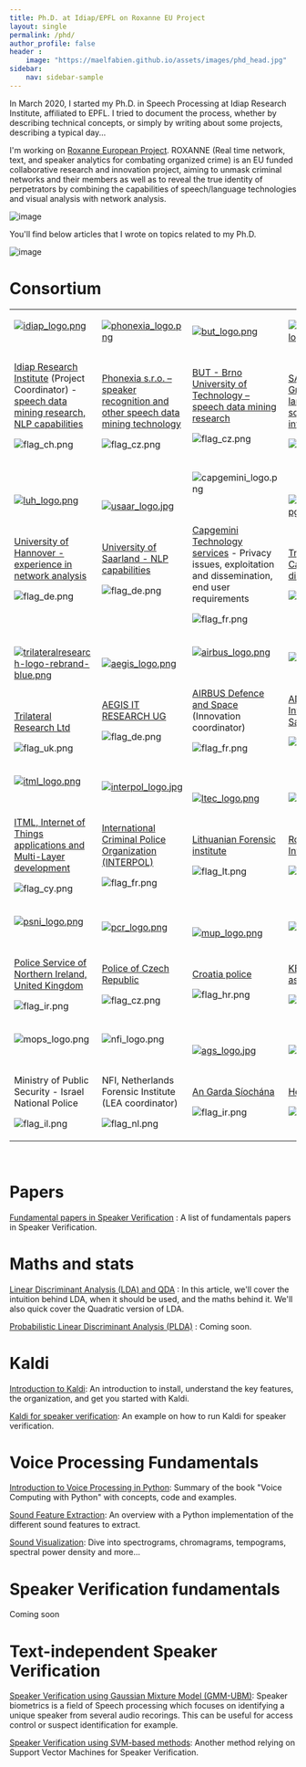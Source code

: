 ```yaml
---
title: Ph.D. at Idiap/EPFL on Roxanne EU Project
layout: single
permalink: /phd/
author_profile: false
header :
    image: "https://maelfabien.github.io/assets/images/phd_head.jpg"
sidebar:
    nav: sidebar-sample
---
```


In March 2020, I started my Ph.D. in Speech Processing at Idiap Research Institute, affiliated to EPFL. I tried to document the process, whether by describing technical concepts, or simply by writing about some projects, describing a typical day...

I'm working on [Roxanne European Project](https://roxanne-euproject.org/). ROXANNE (Real time network, text, and speaker analytics for combating organized crime) is an EU funded collaborative research and innovation project, aiming to unmask criminal networks and their members as well as to reveal the true identity of perpetrators by combining the capabilities of speech/language technologies and visual analysis with network analysis.

![image](https://maelfabien.github.io/assets/images/roxanne-framework.png)

You'll find below articles that I wrote on topics related to my Ph.D.

![image](https://maelfabien.github.io/assets/images/phd_tech.png)

# Consortium

<section id="content-core">
            
<div id="parent-fieldname-text" class=""><table class="consortium">
<tbody>
<tr>
<td>
<p><a href="//www.idiap.ch" target="_blank"><img src="https://roxanne-euproject.org/consortium/images/idiap_logo.png/@@images/ec84fc99-4117-4de2-998c-bf404d9bcf09.png" data-linktype="image" title="Idiap logo" data-scale="mini" alt="idiap_logo.png" data-val="a5d99f8908e74510b9026c8a96d1f762" class="image-inline"></a></p>
<p>&nbsp;</p>
<p><a title="Idiap Research Institute" href="//www.idiap.ch" target="_blank" data-linktype="external" data-val="//www.idiap.ch">Idiap Research Institute</a> (Project Coordinator) - <a title="Idiap – speech data mining research, NLP capabilities" href="//www.idiap.ch" data-linktype="external" data-val="//www.idiap.ch">speech data mining research, NLP capabilities</a></p>
<p><img src="https://roxanne-euproject.org/consortium/images/flag_ch.png/@@images/0bc6b4c6-03ce-4628-9380-7a951933cb5b.png" data-linktype="image" title="CH flag" data-scale="icon" alt="flag_ch.png" data-val="e6c81808d8be4be3bc3ae22e8a0b4bed" class="image-inline"></p>
</td>
<td>
<p><a title="Phonexia – speaker recognition and other speech data mining technology" href="//www.phonexia.com/en/" target="_blank" data-linktype="external" data-val="//www.phonexia.com/en/"><img src="https://roxanne-euproject.org/consortium/images/phonexia_logo.png/@@images/0f352a2b-6348-4483-8379-7cc5d229d7b3.png" data-linktype="image" title="Phonexia logo" data-val="8ba8f357bf7743eaafa6c6ea7561281e" data-scale="mini" alt="phonexia_logo.png" class="image-inline"></a></p>
<p>&nbsp;</p>
<p><a title="Phonexia – speaker recognition and other speech data mining technology" href="//www.phonexia.com/en/" target="_blank" data-linktype="external" data-val="//www.phonexia.com/en/">Phonexia s.r.o. – speaker recognition and other speech data mining technology</a></p>
<p><img src="https://roxanne-euproject.org/consortium/images/flag_cz.png/@@images/e9b647bf-35e3-4748-8ed8-ba24df18d2ff.png" data-linktype="image" title="CZ flag" data-scale="icon" alt="flag_cz.png" data-val="10931edc89914fc19dbbb5914dcd6093" class="image-inline"></p>
</td>
<td>
<p><a href="//speech.fit.vutbr.cz/" target="_blank"><img src="https://roxanne-euproject.org/consortium/images/but_logo.png/@@images/f6795fc6-c0a0-4662-9ec4-e2b5440f7f4f.png" data-linktype="image" title="BUT logo" data-scale="mini" alt="but_logo.png" data-val="fb7da47a1c514c5da2240be3c43d5605" class="image-inline"></a></p>
<p>&nbsp;</p>
<p><a title="BUT - Brno University of Technology – speech data mining research" href="//speech.fit.vutbr.cz/" target="_blank" data-linktype="external" data-val="//speech.fit.vutbr.cz/">BUT - Brno University of Technology – speech data mining research</a></p>
<p><img src="https://roxanne-euproject.org/consortium/images/flag_cz.png/@@images/e9b647bf-35e3-4748-8ed8-ba24df18d2ff.png" data-linktype="image" title="CZ flag" data-scale="icon" alt="flag_cz.png" data-val="10931edc89914fc19dbbb5914dcd6093" class="image-inline"></p>
</td>
<td>
<p><a title="SAIL LABS - speech and language technologies, source intelligence information technology" href="//www.sail-labs.com/about_us/" target="_blank" data-linktype="external" data-val="//www.sail-labs.com/about_us/"><img src="https://roxanne-euproject.org/consortium/images/sail_labs_technology-logo.png/@@images/45f8cef7-b9fc-42bc-8669-d57787d4de6c.png" data-linktype="image" title="Sail Lab Technology logo " data-scale="mini" alt="sail_labs_technology-logo.png" data-val="11048fcb80f74b8388697ae3813a9afd"></a></p>
<p>&nbsp;</p>
<p><a title="SAIL LABS - speech and language technologies, source intelligence information technology" href="//www.sail-labs.com/about_us/" target="_blank" data-linktype="external" data-val="//www.sail-labs.com/about_us/">SAIL LABS Technology GmbH - speech and language technologies, source intelligence information technology</a></p>
<p><img src="https://roxanne-euproject.org/consortium/images/flag_at.png/@@images/c088d833-6150-46a8-9e16-fd871af1c772.png" data-linktype="image" title="AT flag" data-scale="icon" alt="flag_at.png" data-val="a189f801971a4b3e8e14c0f039e7d59e" class="image-inline"></p>
</div>
</td>
</tr>
<tr>
<td>
<p><a title="University of Hannover - experience in network analysis" href="//www.uni-hannover.de/en/" target="_blank" data-linktype="external" data-val="//www.uni-hannover.de/en/"><img src="https://roxanne-euproject.org/consortium/images/luh_logo.png/@@images/65f2556c-890d-40a6-b356-5c2188bf1444.png" data-linktype="image" title="Universtiy of Hannover logo " data-scale="mini" alt="luh_logo.png" data-val="8af947cfe7fb42efbcba04fca40b6580"></a></p>
<p>&nbsp;</p>
<p><a title="University of Hannover - experience in network analysis" href="//www.l3s.de/en" target="_blank" data-linktype="external" data-val="//www.l3s.de/en">University of Hannover - experience in network analysis</a></p>
<p><img src="https://roxanne-euproject.org/consortium/images/flag_de.png/@@images/b6db07d3-bf10-4b86-9e48-6ca28ca07092.png" data-linktype="image" title="DE flag" data-scale="icon" alt="flag_de.png" data-val="0f381eeac79b4b65a64f41febe90cd28" class="image-inline"></p>
</td>
<td>
<p><a title="University of Saarland - NLP capabilities" href="//www.uni-saarland.de/nc/en/home.html" target="_blank" data-linktype="external" data-val="//www.uni-saarland.de/nc/en/home.html"><img src="https://roxanne-euproject.org/consortium/images/usaar_logo.jpg/@@images/77303a5e-86dc-467f-a76d-31b6aa91bda2.jpeg" data-linktype="image" title="University of Saarland logo" data-scale="mini" alt="usaar_logo.jpg" data-val="068b944fcabc4f009ea63dba7650335e"></a></p>
<p>&nbsp;</p>
<p><a title="University of Saarland - NLP capabilities" href="//www.lsv.uni-saarland.de/" target="_blank" data-linktype="external" data-val="//www.lsv.uni-saarland.de/">University of Saarland - NLP capabilities</a></p>
<p><img src="https://roxanne-euproject.org/consortium/images/flag_de.png/@@images/b6db07d3-bf10-4b86-9e48-6ca28ca07092.png" data-linktype="image" title="DE flag" data-scale="icon" alt="flag_de.png" data-val="0f381eeac79b4b65a64f41febe90cd28" class="image-inline"></p>
</td>
<td>
<p><img src="https://roxanne-euproject.org/consortium/images/capgemini_logo.png/@@images/a204a002-09ff-4667-b074-454692e2e6ab.png" data-linktype="image" title="Capgemini logo" data-scale="mini" alt="capgemini_logo.png" data-val="f13c2d10f75d4d80ac08e58a4b4c076e"></p>
<p>&nbsp;</p>
<p><a title="Capgemini Smart Stores Rebooting the retail store through in-store automation" href="//www.capgemini.com/" target="_blank" data-linktype="external" data-val="//www.capgemini.com/">Capgemini Technology services</a> - Privacy issues, exploitation and dissemination, end user requirements</p>
<p><img src="https://roxanne-euproject.org/consortium/images/flag_fr.png/@@images/877ef945-50bb-427e-b885-a12cc5c5d9ca.png" data-linktype="image" title="FR flag" data-scale="icon" alt="flag_fr.png" data-val="21fde90913ab45089b7c28d4966fc98e" class="image-inline"></p>
</td>
<td>
<p><a title="Transcrime, universita Cattolica Milano" href="http://www.transcrime.it/en" target="_blank" data-linktype="external" data-val="http://www.transcrime.it/en"><img src="https://roxanne-euproject.org/consortium/images/ucsc_transcrime_logo.jpg/@@images/d8f9d086-6bdc-4ff5-b658-f6c5396d8ed6.jpeg" data-linktype="image" title="Transcrime, Università Cattolica del Sacro Cuore di Milano logo" data-val="c45f804ebf194dcb9aa88fbeb3bcb737" data-scale="mini" alt="ucsc_transcrime_logo.jpg" class="image-inline"></a></p>
<p>&nbsp;</p>
<p><a title="Transcrime, universita Cattolica Milano" href="http://www.transcrime.it/en" target="_blank" data-linktype="external" data-val="http://www.transcrime.it/en">Transcrime, Università Cattolica del Sacro Cuore di Milano</a></p>
<p><img src="https://roxanne-euproject.org/consortium/images/flag_it.png/@@images/042d2f13-a5a4-47ea-ba78-422145a555b6.png" data-linktype="image" title="IT flag" data-scale="icon" alt="flag_it.png" data-val="ba6fcb5221624fcca5c52266373b026d" class="image-inline"></p>
</td>
</tr>
<tr>
<td>
<p><a title="Trilateral Research SME" href="//trilateralresearch.co.uk/" target="_blank" data-linktype="external" data-val="//trilateralresearch.co.uk/"><img src="https://roxanne-euproject.org/consortium/images/trilateralresearch-logo-rebrand-blue.png/@@images/55fcc006-0026-4867-88f8-8940b006cd9b.png" data-linktype="image" title="Trilateral Research logo" data-val="9e19f00767214c3d805c6b12fa8370ad" data-scale="mini" alt="trilateralresearch-logo-rebrand-blue.png" class="image-inline"></a></p>
<p>&nbsp;</p>
<p><a title="Trilateral Research SME" href="//www.trilateralresearch.com" target="_blank" data-linktype="external" data-val="//www.trilateralresearch.com">Trilateral Research Ltd</a></p>
<p><img src="https://roxanne-euproject.org/consortium/images/flag_uk.png/@@images/9774cfee-a149-4406-bf78-2fa9741a395b.png" data-linktype="image" title="UK flag" data-scale="icon" alt="flag_uk.png" data-val="553fb95679ec4e9c9f6f6a6ccd21db11" class="image-inline"></p>
</td>
<td>
<p><a href="//aegisresearch.eu/" target="_blank"><img src="https://roxanne-euproject.org/consortium/images/aegis_logo.png/@@images/7294c143-9e55-4f00-a0a3-353e742849ce.png" data-linktype="image" title="AEGIS logo" data-val="23b66992dcf04533afe9faea1ae44ded" data-scale="mini" alt="aegis_logo.png" class="image-inline"></a></p>
<p>&nbsp;</p>
<p><a title="AEGIS IT RESEARCH UG" href="//aegisresearch.eu/" target="_blank" data-linktype="external" data-val="//aegisresearch.eu/">AEGIS IT RESEARCH UG</a></p>
<p><img src="https://roxanne-euproject.org/consortium/images/flag_de.png/@@images/b6db07d3-bf10-4b86-9e48-6ca28ca07092.png" data-linktype="image" title="DE flat" data-scale="icon" alt="flag_de.png" data-val="0f381eeac79b4b65a64f41febe90cd28" class="image-inline"></p>
</td>
<td>
<p><a href="//www.intelligence-airbusds.com/" target="_blank"><img src="https://roxanne-euproject.org/consortium/images/airbus_logo.png/@@images/801d56fe-76a1-4e84-8f8b-c1db10fd9e73.png" data-linktype="image" title="AIRBUS logo" data-val="a36aa2fe42a04d74b08715afb0cc5d0f" data-scale="mini" alt="airbus_logo.png" class="image-inline"></a></p>
<p>&nbsp;</p>
<p><a title="AIRBUS" href="//www.intelligence-airbusds.com/" target="_blank" data-linktype="external" data-val="//www.intelligence-airbusds.com/">AIRBUS Defence and Space</a> (Innovation coordinator)</p>
<p><img src="https://roxanne-euproject.org/consortium/images/flag_fr.png/@@images/877ef945-50bb-427e-b885-a12cc5c5d9ca.png" data-linktype="image" title="FR flag" data-scale="icon" alt="flag_fr.png" data-val="21fde90913ab45089b7c28d4966fc98e" class="image-inline"></p>
</td>
<td>
<p><a title="ADITESS" href="//aditess.com/main/" target="_blank" data-linktype="external" data-val="//aditess.com/main/"><img src="https://roxanne-euproject.org/consortium/images/aditess_logo.png/@@images/ee53afe4-42aa-4766-8416-cfbebb7cd247.png" data-linktype="image" title="ADITESS logo " data-scale="mini" alt="aditess_logo.png" data-val="b5b93f0e0dd04c6195c9e612a9e8910c"></a></p>
<p>&nbsp;</p>
<p><a title="ADITESS" href="//aditess.com/" target="_blank" data-linktype="external" data-val="//aditess.com/">ADITESS, Advanced Integrated Technology SaSLTD</a></p>
<p><img src="https://roxanne-euproject.org/consortium/images/flag_cy.png/@@images/1474674f-e5d6-4995-9ad5-74a6b13ce95c.png" data-linktype="image" title="CY flag" data-scale="icon" alt="flag_cy.png" data-val="45cc0909ea1c4803971f85ebeeb8a37e" class="image-inline"></p>
</td>
</tr>
<tr>
<td>
<p><a title="ITML From innovation to business value" href="//itml.gr/" target="_blank" data-linktype="external" data-val="//itml.gr/"><img src="https://roxanne-euproject.org/consortium/images/itml_logo.png/@@images/b63124ee-d382-4c31-bc1e-12dfa52d1589.png" data-linktype="image" title="ITML From innovation to business value logo" data-val="1802a20fad214e019984e240794a561b" data-scale="mini" alt="itml_logo.png" class="image-inline"></a></p>
<p>&nbsp;</p>
<p><a title="ITML From innovation to business value" href="//www.itml.com.cy/" target="_blank" data-linktype="external" data-val="//www.itml.com.cy/">ITML, Internet of Things applications and Multi-Layer development</a></p>
<p><img src="https://roxanne-euproject.org/consortium/images/flag_cy.png/@@images/1474674f-e5d6-4995-9ad5-74a6b13ce95c.png" data-linktype="image" title="CY flag" data-scale="icon" alt="flag_cy.png" data-val="45cc0909ea1c4803971f85ebeeb8a37e" class="image-inline"></p>
</td>
<td>
<p><a title="INTERPOL, France" href="//www.interpol.int/Who-we-are/Legal-framework/Information-communications-and-technology-ICT-law-projects" target="_blank" data-linktype="external" data-val="//www.interpol.int/Who-we-are/Legal-framework/Information-communications-and-technology-ICT-law-projects"><img src="https://roxanne-euproject.org/consortium/images/interpol_logo.jpg/@@images/c9abedcd-43d9-4ea2-a287-b0896a6f5cdd.jpeg" data-linktype="image" title="INTERPOL logo" data-val="8f9426201daf40eebfdbfadc995a57b5" data-scale="mini" alt="interpol_logo.jpg" class="image-inline"></a></p>
<p>&nbsp;</p>
<p><a title="INTERPOL, France" href="//www.interpol.int/Who-we-are/Legal-framework/Information-communications-and-technology-ICT-law-projects" target="_blank" data-linktype="external" data-val="//www.interpol.int/Who-we-are/Legal-framework/Information-communications-and-technology-ICT-law-projects">International Criminal Police Organization (INTERPOL)</a></p>
<p><img src="https://roxanne-euproject.org/consortium/images/flag_fr.png/@@images/877ef945-50bb-427e-b885-a12cc5c5d9ca.png" data-linktype="image" title="FR flag" data-scale="icon" alt="flag_fr.png" data-val="21fde90913ab45089b7c28d4966fc98e" class="image-inline"></p>
</td>
<td>
<p><a title="Lithuanian Forensic institute" href="http://enfsi.eu/member/member-forensic-science-centre-lithuania-fscl-vilnius-lithuania/" target="_blank" data-linktype="external" data-val="http://enfsi.eu/member/member-forensic-science-centre-lithuania-fscl-vilnius-lithuania/"><img src="https://roxanne-euproject.org/consortium/images/ltec_logo.png/@@images/126514b3-d30d-4071-af4c-bf0d7adde1a7.png" data-linktype="image" title="LTEC logo" data-val="036a1b5b146f4318a81141e80c191ff3" data-scale="mini" alt="ltec_logo.png" class="image-inline"></a></p>
<p>&nbsp;</p>
<p><a title="Lithuanian Forensic institute" href="http://enfsi.eu/member/member-forensic-science-centre-lithuania-fscl-vilnius-lithuania/" target="_blank" data-linktype="external" data-val="http://enfsi.eu/member/member-forensic-science-centre-lithuania-fscl-vilnius-lithuania/">Lithuanian Forensic institute</a></p>
<p><img src="https://roxanne-euproject.org/consortium/images/flag_lt.png/@@images/37f3a922-3214-448d-a084-44d7e1382f5c.png" data-linktype="image" title="LT flag" data-scale="icon" alt="flag_lt.png" data-val="a31e71f1dd0246e5b933d036cd42ecfc" class="image-inline"></p>
</td>
<td>
<p><a href="//www.cercetare.mai.gov.ro" target="_blank"><img src="https://roxanne-euproject.org/consortium/images/rmia_logo.png/@@images/ba12298a-98e1-4818-b3b5-56fdd50dfcb3.png" data-linktype="image" title="RMIA logo" data-scale="mini" alt="rmia_logo.png" data-val="7a7e66006db44b129deb62a44a5bac98" class="image-inline"></a></p>
<p>&nbsp;</p>
<p><a title="Romania Minister of Interior" href="//www.cercetare.mai.gov.ro" target="_blank" data-linktype="external" data-val="//www.cercetare.mai.gov.ro">Romania Minister of Interior</a></p>
<p><img src="https://roxanne-euproject.org/consortium/images/flag_ro.png/@@images/b2d76d7a-dc8d-4700-bfdf-2a8ad1373ab7.png" data-linktype="image" title="RO flag" data-scale="icon" alt="flag_ro.png" data-val="50429bfea5a444db81b3f69f0e18a2b8" class="image-inline"></p>
</td>
</tr>
<tr>
<td>
<p><a href="//www.psni.police.uk/" target="_blank"><img src="https://roxanne-euproject.org/consortium/images/psni_logo.png/@@images/28c71fb9-c858-48e8-a97d-ab17e0159746.png" data-linktype="image" title="PSNI logo" data-val="9038bbfed1214638885390079aa44028" data-scale="mini" alt="psni_logo.png" class="image-inline"></a></p>
<p>&nbsp;</p>
<p><a title="Police Service of Northern Ireland, United Kingdom" href="//www.psni.police.uk/" target="_blank" data-linktype="external" data-val="//www.psni.police.uk/">Police Service of Northern Ireland, United Kingdom</a></p>
<p><img src="https://roxanne-euproject.org/consortium/images/flag_ir.png/@@images/7126bb16-d828-4ca4-acd1-ad59c16f4af9.png" data-linktype="image" title="IR flag" data-scale="icon" alt="flag_ir.png" data-val="371adf9a05884a238853d91085230856" class="image-inline"></p>
</td>
<td>
<p><a title="Police of Czech Republic" href="//www.policie.cz/clanek/Police-of-the-Czech-Republic.aspx" target="_blank" data-linktype="external" data-val="//www.policie.cz/clanek/Police-of-the-Czech-Republic.aspx"><img src="https://roxanne-euproject.org/consortium/images/pcr_logo.png/@@images/ad707dfc-81c4-41f4-883c-c8a2eba63a9a.png" data-linktype="image" title="PCR logo" data-val="1c584fcd79104da2921f5957547fccba" data-scale="mini" alt="pcr_logo.png" class="image-inline"></a></p>
<p>&nbsp;</p>
<p><a title="Police of Czech Republic" href="//www.policie.cz/clanek/Police-of-the-Czech-Republic.aspx" target="_blank" data-linktype="external" data-val="//www.policie.cz/clanek/Police-of-the-Czech-Republic.aspx">Police of Czech Republic</a></p>
<p><img src="https://roxanne-euproject.org/consortium/images/flag_cz.png/@@images/e9b647bf-35e3-4748-8ed8-ba24df18d2ff.png" data-linktype="image" title="CZ flag" data-scale="icon" alt="flag_cz.png" data-val="10931edc89914fc19dbbb5914dcd6093" class="image-inline"></p>
</td>
<td>
<p><a href="//mup.gov.hr/en" target="_blank"><img src="https://roxanne-euproject.org/consortium/images/mup_logo.png/@@images/901f999d-89ab-45e6-9ab2-01eacf04578e.png" data-linktype="image" title="MUP logo" data-val="670c38fc46fb42948beddfb86e95c9c1" data-scale="mini" alt="mup_logo.png" class="image-inline"></a></p>
<p>&nbsp;</p>
<p><a title="Croatia police" href="//mup.gov.hr/en" target="_blank" data-linktype="external" data-val="//mup.gov.hr/en">Croatia police</a></p>
<p><img src="https://roxanne-euproject.org/consortium/images/flag_hr.png/@@images/ec71ee2d-ffe8-4c0c-aab0-9c19c51e6721.png" data-linktype="image" title="HR flag" data-scale="icon" alt="flag_hr.png" data-val="24ec4e652062422a999758b7543698ac" class="image-inline"></p>
</td>
<td>
<p><a title="KEMEA, Center for Security Studies" href="http://www.kemea.gr/en" target="_blank" data-linktype="external" data-val="http://www.kemea.gr/en"><img src="https://roxanne-euproject.org/consortium/images/kemea_logo.png/@@images/18977bd1-b995-4c9a-9482-96d0faac719e.png" data-linktype="image" title="KEMEA logo " data-scale="mini" alt="kemea_logo.png" data-val="918aaf072b8e44149fa6f570726c8949"></a></p>
<p>&nbsp;</p>
<p><a title="KEMEA, Center for Security Studies" href="http://www.kemea.gr/en" target="_blank" data-linktype="external" data-val="http://www.kemea.gr/en">KEMEA, Kentro Meleton asfaleias</a></p>
<p><img src="https://roxanne-euproject.org/consortium/images/flag_gr.png/@@images/ba809eea-4c8f-4aaf-8cee-1d207b7c9e89.png" data-linktype="image" title="GR flag" data-scale="icon" alt="flag_gr.png" data-val="a41f5f8accc34150a167afe4aa10b9b9" class="image-inline"></p>
</td>
</tr>
<tr>
<td>
<p><a><img src="https://roxanne-euproject.org/consortium/images/mops_logo.png/@@images/bf3aa2b8-e2c5-41cf-aacd-20668302d31c.png" data-linktype="image" title="MOPS logo" data-scale="mini" alt="mops_logo.png" data-val="5af516f425a64506b579bf5e2bd56cf8" class="image-inline"></a></p>
<p>&nbsp;</p>
<p>Ministry of Public Security - Israel National Police</p>
<p><img src="https://roxanne-euproject.org/consortium/images/flag_il.png/@@images/e7b60419-bc75-4c06-aa73-3d41319be0f1.png" data-linktype="image" title="IL flag" data-scale="icon" alt="flag_il.png" data-val="6b1f7a7645814b10ac012ed32bf69c7d" class="image-inline"></p>
</td>
<td>
<p><a><img src="https://roxanne-euproject.org/consortium/images/nfi_logo.png/@@images/0c4709ff-6825-42ee-bb04-d8d3e1a18fcf.png" data-linktype="image" title="NFI logo" data-val="0850bf57e4d64beb8cc129e4df6c12e7" data-scale="mini" alt="nfi_logo.png" class="image-inline"></a></p>
<p>&nbsp;</p>
<p>NFI, Netherlands Forensic Institute (LEA coordinator)</p>
<p><img src="https://roxanne-euproject.org/consortium/images/flag_nl.png/@@images/f0630c9b-e476-4182-bf9c-38e796fe3f57.png" data-linktype="image" title="NL flag" data-scale="icon" alt="flag_nl.png" data-val="439a84ed60a747b987da2684f3e1b33e" class="image-inline"></p>
</td>
<td>
<p><a href="//www.garda.ie/en/" target="_blank"><img src="https://roxanne-euproject.org/consortium/images/ags_logo.jpg/@@images/c5537d19-ea89-490a-9abd-f8383a229ae3.jpeg" data-linktype="image" title="AGS logo" data-val="e83bc1a39a8947de9e761ae6cbbb3c10" data-scale="mini" alt="ags_logo.jpg" class="image-inline"></a></p>
<p>&nbsp;</p>
<p><a title="An Garda Síochána" href="//www.garda.ie/en/" target="_blank" data-linktype="external" data-val="//www.garda.ie/en/">An Garda Síochána</a></p>
<p><img src="https://roxanne-euproject.org/consortium/images/flag_ir.png/@@images/7126bb16-d828-4ca4-acd1-ad59c16f4af9.png" data-linktype="image" title="IR flag" data-scale="icon" alt="flag_ir.png" data-val="371adf9a05884a238853d91085230856" class="image-inline"></p>
</td>
<td>
<p><a href="http://www.astynomia.gr/index.php?lang=EN" target="_blank"><img src="https://roxanne-euproject.org/consortium/images/hp_logo.jpg/@@images/c6957470-b38a-42ac-a2ad-adafc046d304.png" data-linktype="image" title="HP logo" data-val="50b1ef5b57c1477dbca57ad8e58a2d28" data-scale="mini" alt="hp_logo.jpg" class="image-inline"></a></p>
<p>&nbsp;</p>
<p><a title="Hellenic Police" href="http://www.astynomia.gr/index.php?lang=EN" target="_blank" data-linktype="external" data-val="http://www.astynomia.gr/index.php?lang=EN">Hellenic Police</a></p>
<p><img src="https://roxanne-euproject.org/consortium/images/flag_gr.png/@@images/ba809eea-4c8f-4aaf-8cee-1d207b7c9e89.png" data-linktype="image" title="GR flag" data-scale="icon" alt="flag_gr.png" data-val="a41f5f8accc34150a167afe4aa10b9b9" class="image-inline"></p>
</td>
</tr>
</tbody>
</table>
<p>&nbsp;</p></div>


</section>

# Papers

[Fundamental papers in Speaker Verification](https://maelfabien.github.io/signal/papers_speech) : A list of fundamentals papers in Speaker Verification.

# Maths and stats

[Linear Discriminant Analysis (LDA) and QDA](https://maelfabien.github.io/machinelearning/LDA/) : In this article, we'll cover the intuition behind LDA, when it should be used, and the maths behind it. We'll also quick cover the Quadratic version of LDA.

[Probabilistic Linear Discriminant Analysis (PLDA)](https://maelfabien.github.io/machinelearning/PLDA/) : Coming soon.

# Kaldi

[Introduction to Kaldi](https://maelfabien.github.io/signal/kaldi/): An introduction to install, understand the key features, the organization, and get you started with Kaldi.

[Kaldi for speaker verification](https://maelfabien.github.io/signal/kaldi2/): An example on how to run Kaldi for speaker verification.


# Voice Processing Fundamentals

[Introduction to Voice Processing in Python](https://maelfabien.github.io/machinelearning/Speech8/#): Summary of the book "Voice Computing with Python" with concepts, code and examples.

[Sound Feature Extraction](https://maelfabien.github.io/machinelearning/Speech9/#): An overview with a Python implementation of the different sound features to extract.

[Sound Visualization](https://maelfabien.github.io/machinelearning/Speech10/#): Dive into spectrograms, chromagrams, tempograms, spectral power density and more...

# Speaker Verification fundamentals

Coming soon

# Text-independent Speaker Verification

[Speaker Verification using Gaussian Mixture Model (GMM-UBM)](https://maelfabien.github.io/machinelearning/Speech1/): Speaker biometrics is a field of Speech processing which focuses on identifying a unique speaker from several audio recorings. This can be useful for access control or suspect identification for example.

[Speaker Verification using SVM-based methods](https://maelfabien.github.io/machinelearning/Speech2/#): Another method relying on Support Vector Machines for Speaker Verification.

<!-- # Text-dependent Speaker Verification -->

<!-- [image](https://maelfabien.github.io/assets/images/phd_process.png) -->


<script type="text/javascript" src="//downloads.mailchimp.com/js/signup-forms/popup/unique-methods/embed.js" data-dojo-config="usePlainJson: true, isDebug: false"></script><script type="text/javascript">window.dojoRequire(["mojo/signup-forms/Loader"], function(L) { L.start({"baseUrl":"mc.us3.list-manage.com","uuid":"c76a8e2ec2bd989affb9a074f","lid":"4646542adb","uniqueMethods":true}) })</script>
